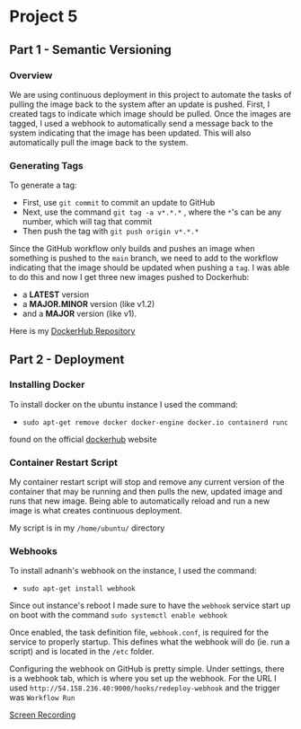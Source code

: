 # Project 5

## Part 1 - Semantic Versioning

### Overview
We are using continuous deployment in this project to automate the tasks of pulling the image back
to the system after an update is pushed. First, I created tags to indicate which image should be pulled.
Once the images are tagged, I used a webhook to automatically send a message back to the 
system indicating that the image has been updated. This will also automatically pull the image back to the system.

### Generating Tags
To generate a tag:
* First, use `git commit` to commit an update to GitHub
* Next, use the command `git tag -a v*.*.*` , where the  `*`'s can be any number, which will tag that commit
* Then push the tag with `git push origin v*.*.*`

Since the GitHub workflow only builds and pushes an image when something is pushed to the `main` branch, we need to add to the workflow indicating that the image should be updated when pushing a `tag`. I was able to do this and now I get three new images pushed to Dockerhub:
* a __LATEST__ version 
* a __MAJOR.MINOR__ version (like v1.2) 
* and a __MAJOR__ version (like v1).

Here is my [DockerHub Repository](https://hub.docker.com/repository/docker/tyleriireland/project4/general)

## Part 2 - Deployment

### Installing Docker
To install docker on the ubuntu instance I used the command:  
* ```sudo apt-get remove docker docker-engine docker.io containerd runc```  
  
found on the official [dockerhub](https://docs.docker.com/engine/install/ubuntu/) website

### Container Restart Script
My container restart script will stop and remove any current version of the container that may be running and then pulls the new, updated image and runs that new image. Being able to automatically reload and run a new image is what creates continuous deployment. 
  
My script is in my `/home/ubuntu/` directory

### Webhooks
To install adnanh's webhook on the instance, I used the command:
* ```sudo apt-get install webhook```

Since out instance's reboot I made sure to have the `webhook` service start up on boot with the command `sudo systemctl enable webhook`

Once enabled, the task definition file, `webhook.conf`, is required for the service to properly startup. This defines what the webhook will do (ie. run a script) and is located in the `/etc` folder.

Configuring the webhook on GitHub is pretty simple. Under settings, there is a webhook tab, which is where you set up the webhook. For the URL I used  `http://54.158.236.40:9000/hooks/redeploy-webhook` and the trigger was `Workflow Run`

[Screen Recording](https://github.com/WSU-kduncan/3120-cicd-tylerireland/blob/main/media/CDWorkflow%20-%20Made%20with%20Clipchamp.mp4)





